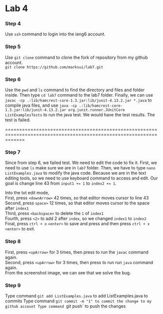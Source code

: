 # Lab 4
### Step 4
Use `ssh` command to login into the ieng6 account.


### Step 5
Use `git clone` command to clone the fork of repository from my github account. <br>
`git clone https://github.com/marksui/lab7.git`


### Step 6
Use the `pwd` and `ls` command to find the directory and files and folder inside. Then type `cd lab7` command to the lab7 folder. Finally, we can use `javac -cp .:lib/hamcrest-core-1.3.jar:lib/junit-4.13.2.jar *.java` to compile java files, and use `java -cp .:lib/hamcrest-core-1.3.jar:lib/junit-4.13.2.jar org.junit.runner.JUnitCore ListExamplesTests` to run the java test. We would have the test results. The test is failed. 


===================================================================================================================
### Step 7
Since from step 6, we failed test. We need to edit the code to fix it. First, we need to use `ls` make sure we are in `lab7` folder. Then, we have to type `nano ListExamples.java` to modify the java code. Because we are in the text editing tools, so we need to use keyboard command to access and edit. Our goal is change line 43 from `input1 += 1` to `index2 += 1`.

Into the txt edit mode,  <br>
First, press `<downArrow>` 42 times, so that editor moves cursor to line 43  <br>
Second, press `space>` 12 times, so that editor moves cursor to the space after `index1`  <br>
Third, press `<backspace>` to delete the `1` of `index1`    <br>
Fourth, press `<2>` to add 2 after `index`, so we changed `index1` to `index2`  <br>
Final, press `ctrl + o` `<enter>` to save and press and then press `ctrl + x` `<enter>` to exit.   <br>

### Step 8
First, press `<upArrow>` for 3 times, then press <enter> to run the `javac` command again.  <br>
Second, press `<upArrow>` for 3 times, then press <enter> to run run `java` command again.    <br>
From the screenshot image, we can see that we solve the bug.


### Step 9
Type command `git add ListExamples.java` to add ListExamples.java to commits
Type command `git commit -m "1" to commit the change to my github account
Type command `git push` to push the changes


